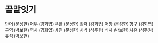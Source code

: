 # 끝말잇기
단어 (문성한)
어부 (김회엽)
부활 (문성한)
활어 (김회엽)
어항 (문성한)
항구 (김회엽)
구역 (박보현)
역사 (김회엽)
사진 (문성한)
사식 (석주원)
식사 (박보현)
사유 (석주원)
유석 (박보현)

